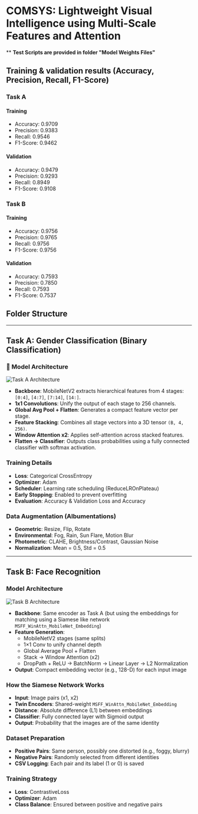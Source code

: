 # COMSYS: Lightweight Visual Intelligence using Multi-Scale Features and Attention
** **Test Scripts are provided in folder "Model Weights Files"**
## Training & validation results (Accuracy, Precision, Recall, F1-Score)
### Task A
#### Training
- Accuracy: 0.9709
- Precision: 0.9383
- Recall: 0.9546
- F1-Score: 0.9462
#### Validation
- Accuracy: 0.9479
- Precision: 0.9293
- Recall: 0.8949
- F1-Score: 0.9108

### Task B
#### Training
- Accuracy: 0.9756
- Precision: 0.9765
- Recall: 0.9756
- F1-Score: 0.9756
#### Validation
- Accuracy: 0.7593
- Precision: 0.7850
- Recall: 0.7593
- F1-Score: 0.7537

## Folder Structure


---

## Task A: Gender Classification (Binary Classification)

### 🔧 Model Architecture

![Task A Architecture](Diagrams/Task_A_diagram.jpg)

- **Backbone**: MobileNetV2 extracts hierarchical features from 4 stages: `[0:4]`, `[4:7]`, `[7:14]`, `[14:]`.
- **1x1 Convolutions**: Unify the output of each stage to 256 channels.
- **Global Avg Pool + Flatten**: Generates a compact feature vector per stage.
- **Feature Stacking**: Combines all stage vectors into a 3D tensor `(B, 4, 256)`.
- **Window Attention x2**: Applies self-attention across stacked features.
- **Flatten → Classifier**: Outputs class probabilities using a fully connected classifier with softmax activation.

### Training Details

- **Loss**: Categorical CrossEntropy  
- **Optimizer**: Adam  
- **Scheduler**: Learning rate scheduling (ReduceLROnPlateau) 
- **Early Stopping**: Enabled to prevent overfitting  
- **Evaluation**: Accuracy & Validation Loss and Accuracy

### Data Augmentation (Albumentations)

- **Geometric**: Resize, Flip, Rotate  
- **Environmental**: Fog, Rain, Sun Flare, Motion Blur  
- **Photometric**: CLAHE, Brightness/Contrast, Gaussian Noise  
- **Normalization**: Mean = 0.5, Std = 0.5

---

## Task B: Face Recognition

### Model Architecture

![Task B Architecture](Diagrams/Task_B_diagram.jpg)

- **Backbone**: Same encoder as Task A (but using the embeddings for matching using a Siamese like network `MSFF_WinAttn_MobileNet_Embedding`)
- **Feature Generation**:
  - MobileNetV2 stages (same splits)
  - 1×1 Conv to unify channel depth
  - Global Average Pool + Flatten
  - Stack → Window Attention (x2)
  - DropPath + ReLU → BatchNorm → Linear Layer → L2 Normalization
- **Output**: Compact embedding vector (e.g., 128-D) for each input image

### How the Siamese Network Works

- **Input**: Image pairs (x1, x2)  
- **Twin Encoders**: Shared-weight `MSFF_WinAttn_MobileNet_Embedding`  
- **Distance**: Absolute difference (L1) between embeddings  
- **Classifier**: Fully connected layer with Sigmoid output  
- **Output**: Probability that the images are of the same identity

### Dataset Preparation

- **Positive Pairs**: Same person, possibly one distorted (e.g., foggy, blurry)  
- **Negative Pairs**: Randomly selected from different identities  
- **CSV Logging**: Each pair and its label (1 or 0) is saved

### Training Strategy

- **Loss**: ContrastiveLoss  
- **Optimizer**: Adam  
- **Class Balance**: Ensured between positive and negative pairs





